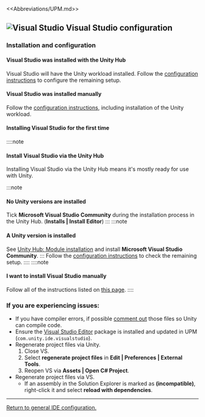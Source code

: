 <<Abbreviations/UPM.md>>
## ![Visual Studio](/Images/visualstudio.svg) Visual Studio configuration
### Installation and configuration
#### Visual Studio was installed with the Unity Hub
Visual Studio will have the Unity workload installed.
Follow the [configuration instructions](https://docs.microsoft.com/en-us/visualstudio/gamedev/unity/get-started/getting-started-with-visual-studio-tools-for-unity#configure-unity-to-use-visual-studio) to configure the remaining setup.

#### Visual Studio was installed manually
Follow the [configuration instructions](https://docs.microsoft.com/en-us/visualstudio/gamedev/unity/get-started/getting-started-with-visual-studio-tools-for-unity#install-unity-support-for-visual-studio), including installation of the Unity workload.

#### Installing Visual Studio for the first time
::::note
#### Install Visual Studio via the Unity Hub
Installing Visual Studio via the Unity Hub means it's mostly ready for use with Unity.

:::note
#### No Unity versions are installed
Tick **Microsoft Visual Studio Community** during the installation process in the Unity Hub. (**Installs | Install Editor**)
:::
:::note
#### A Unity version is installed
See [Unity Hub: Module installation](../Unity%20Hub/Module%20Installation.md) and install **Microsoft Visual Studio Community**.
:::
Follow the [configuration instructions](https://docs.microsoft.com/en-us/visualstudio/gamedev/unity/get-started/getting-started-with-visual-studio-tools-for-unity#configure-unity-to-use-visual-studio) to check the remaining setup.
::::
::::note
#### I want to install Visual Studio manually
Follow all of the instructions listed on [this page](https://docs.microsoft.com/en-us/visualstudio/gamedev/unity/get-started/getting-started-with-visual-studio-tools-for-unity).
::::

### If you are experiencing issues:

- If you have compiler errors, if possible [comment out](https://learn.microsoft.com/en-us/dotnet/csharp/language-reference/tokens/comments) those files so Unity can compile code.
- Ensure the [Visual Studio Editor](https://docs.unity3d.com/Manual/com.unity.ide.visualstudio.html) package is installed and updated in UPM (`com.unity.ide.visualstudio`).
- Regenerate project files via Unity.
  1. Close VS.
  1. Select **regenerate project files** in **Edit | Preferences | External Tools**.
  1. Reopen VS via **Assets | Open C# Project**.
- Regenerate project files via VS.
  - If an assembly in the Solution Explorer is marked as **(incompatible)**, right-click it and select **reload with dependencies**.


---

[Return to general IDE configuration.](../IDE%20Configuration.md)
